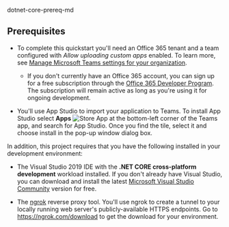 dotnet-core-prereq-md
## Prerequisites

- To complete this quickstart you'll need an Office 365 tenant and a team configured with *Allow uploading custom apps* enabled. To learn more, see [Manage Microsoft Teams settings for your organization](/OfficeDocs-SkypeForBusiness/Teams/enable-features-office-365).
  - If you don't currently have an Office 365 account, you can sign up for a free subscription through the [Office 365 Developer Program](/OfficeDev/office-dev-program-docs/docs/office-365-developer-program). The subscription will remain active as long as you're using it for ongoing development.

- You'll use App Studio to import your application to Teams. To install App Studio select **Apps** ![Store App](/microsoftteams/platform/assets/images/tab-images/storeApp.png) at the bottom-left corner of the Teams app, and search for App Studio. Once you find the tile, select it and choose install in the pop-up window dialog box.

In addition, this project requires that you have the following installed in your development environment:

- The Visual Studio 2019 IDE with the **.NET CORE cross-platform development** workload installed. If you don't already have Visual Studio, you can download and install the latest [Microsoft Visual Studio Community](https://visualstudio.microsoft.com/downloads) version for free.

- The [ngrok](https://ngrok.com/docs) reverse proxy tool. You'll use ngrok to create a tunnel to your locally running web server's publicly-available HTTPS endpoints. Go to https://ngrok.com/download to get the download for your environment.